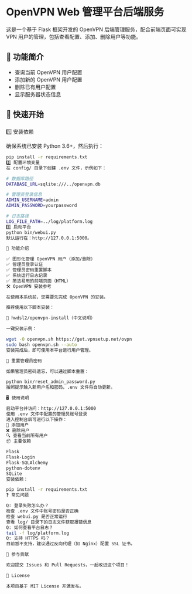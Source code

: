 # OpenVPN Web 管理平台后端服务

这是一个基于 Flask 框架开发的 OpenVPN 后端管理服务，配合前端页面可实现 VPN 用户的管理，包括查看配置、添加、删除用户等功能。

## 🌟 功能简介

- 查询当前 OpenVPN 用户配置
- 添加新的 OpenVPN 用户配置
- 删除已有用户配置
- 显示服务器状态信息

## 🚀 快速开始

### 
1️⃣ 安装依赖

确保系统已安装 Python 3.6+，然后执行：

```bash
pip install -r requirements.txt
2️⃣ 配置环境变量
在 config/ 目录下创建 .env 文件，示例如下：

# 数据库路径
DATABASE_URL=sqlite:///../openvpn.db

# 管理员登录信息
ADMIN_USERNAME=admin
ADMIN_PASSWORD=yourpassword

# 日志路径
LOG_FILE_PATH=../log/platform.log
3️⃣ 启动平台
python bin/webui.py
默认运行在：http://127.0.0.1:5000。

🧰 功能介绍

✅ 图形化管理 OpenVPN 用户（添加/删除）
✅ 管理员登录认证
✅ 管理员密码重置脚本
✅ 系统运行日志记录
✅ 简洁易用的前端页面（HTML）
🛠️ OpenVPN 安装参考

在使用本系统前，您需要先完成 OpenVPN 的安装。

推荐使用以下脚本安装：

📌 hwdsl2/openvpn-install（中文说明）

一键安装示例：

wget -O openvpn.sh https://get.vpnsetup.net/ovpn
sudo bash openvpn.sh --auto
安装完成后，即可使用本平台进行用户管理。

🔐 重置管理员密码

如果管理员密码遗忘，可以通过脚本重置：

python bin/reset_admin_password.py
按照提示输入新用户名和密码，.env 文件将自动更新。

🖥️ 使用说明

启动平台并访问：http://127.0.0.1:5000
使用 .env 文件中配置的管理员账号登录
进入控制台后可进行以下操作：
👤 添加用户
❌ 删除用户
🔍 查看当前所有用户
📦 主要依赖

Flask
Flask-Login
Flask-SQLAlchemy
python-dotenv
SQLite
安装依赖：

pip install -r requirements.txt
❓ 常见问题

Q: 登录失败怎么办？
检查 .env 文件中账号密码是否正确
检查 webui.py 是否正常运行
查看 log/ 目录下的日志文件获取报错信息
Q: 如何查看平台日志？
tail -f log/platform.log
Q: 支持 HTTPS 吗？
目前暂不支持，建议通过反向代理（如 Nginx）配置 SSL 证书。

🤝 参与贡献

欢迎提交 Issues 和 Pull Requests，一起改进这个项目！

📄 License

本项目基于 MIT License 开源发布。
